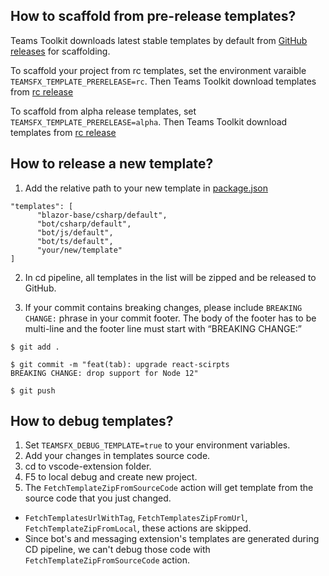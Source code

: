 ## How to scaffold from pre-release templates?

Teams Toolkit downloads latest stable templates by default from [GitHub releases](https://github.com/OfficeDev/TeamsFx/releases) for scaffolding.

To scaffold your project from rc templates, set the environment varaible `TEAMSFX_TEMPLATE_PRERELEASE=rc`. Then Teams Toolkit download templates from [rc release](https://github.com/OfficeDev/TeamsFx/releases/tag/templates%400.0.0-rc)

To scaffold from alpha release templates, set `TEAMSFX_TEMPLATE_PRERELEASE=alpha`. Then Teams Toolkit download templates from [rc release](https://github.com/OfficeDev/TeamsFx/releases/tag/templates%400.0.0-alpha)

## How to release a new template?

1. Add the relative path to your new template in [package.json](https://github.com/OfficeDev/TeamsFx/blob/dev/templates/package.json)
  ```
  "templates": [
        "blazor-base/csharp/default",
        "bot/csharp/default",
        "bot/js/default",
        "bot/ts/default",
        "your/new/template"
  ]
  ```
2. In cd pipeline, all templates in the list will be zipped and be released to GitHub.

3. If your commit contains breaking changes, please include `BREAKING CHANGE:` phrase in your commit footer. The body of the footer has to be multi-line and the footer line must start with “BREAKING CHANGE:”
```
$ git add .

$ git commit -m "feat(tab): upgrade react-scirpts
BREAKING CHANGE: drop support for Node 12"

$ git push
```

## How to debug templates?

1. Set `TEAMSFX_DEBUG_TEMPLATE=true` to your environment variables.
1. Add your changes in templates source code.
1. cd to vscode-extension folder.
1. F5 to local debug and create new project.
1. The `FetchTemplateZipFromSourceCode` action will get template from the source code that you just changed.

* `FetchTemplatesUrlWithTag`, `FetchTemplatesZipFromUrl`, `FetchTemplateZipFromLocal`, these actions are skipped.
* Since bot's and messaging extension's templates are generated during CD pipeline, we can't debug those code with `FetchTemplateZipFromSourceCode` action.
